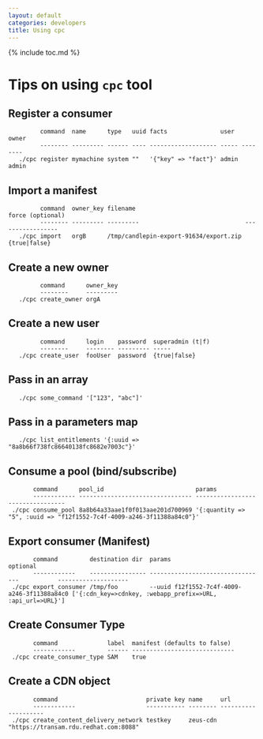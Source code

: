 ```yaml
---
layout: default
categories: developers
title: Using cpc
---
```

{% include toc.md %}

# Tips on using `cpc` tool

## Register a consumer
```
         command  name      type   uuid facts               user  owner
         -------- --------- ------ ---- ------------------- ----- --------
   ./cpc register mymachine system ""   '{"key" => "fact"}' admin admin
```

## Import a manifest
```
         command  owner_key filename                               force (optional)
         -------- --------- ---------                              -----------------
   ./cpc import   orgB      /tmp/candlepin-export-91634/export.zip {true|false}
```

## Create a new owner
```
         command      owner_key
         --------     ---------
   ./cpc create_owner orgA
```

## Create a new user
```
         command      login    password  superadmin (t|f)
         --------     -------- --------- -----
   ./cpc create_user  fooUser  password  {true|false}
```

## Pass in an array
```
   ./cpc some_command '["123", "abc"]'
```

## Pass in a parameters map
```
   ./cpc list_entitlements '{:uuid => "8a8b66f738fc86640138fc8682e7003c"}'
```

## Consume a pool (bind/subscribe)
```
       command      pool_id                          params
       ------------ -------------------------------- --------------------------------- 
 ./cpc consume_pool 8a8b64a33aae1f0f013aae201d700969 '{:quantity => "5", :uuid => "f12f1552-7c4f-4009-a246-3f11388a84c0"}'
```

## Export consumer (Manifest)
```
       command         destination dir  params                                      optional
       ------------    ---------------- ---------------------------------           --------------------
 ./cpc export_consumer /tmp/foo         --uuid f12f1552-7c4f-4009-a246-3f11388a84c0 ['{:cdn_key=>cdnkey, :webapp_prefix=>URL, :api_url=>URL}']
```

## Create Consumer Type
```
       command              label  manifest (defaults to false)
       ------------         ------ ----------------------------- 
 ./cpc create_consumer_type SAM    true
```

## Create a CDN object
```
       command                         private key name     url
       ------------                    ----------- -------- -------------------- 
 ./cpc create_content_delivery_network testkey     zeus-cdn "https://transam.rdu.redhat.com:8088"
```
